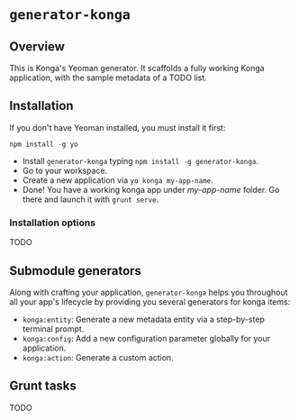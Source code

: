 # `generator-konga`

## Overview

This is Konga's Yeoman generator. It scaffolds a fully working Konga application, with the sample metadata of a TODO list. 

## Installation

If you don't have Yeoman installed, you must install it first:

```
npm install -g yo
```

* Install `generator-konga` typing `npm install -g generator-konga`.
* Go to your workspace.
* Create a new application via `yo konga my-app-name`.
* Done! You have a working konga app under _my-app-name_ folder. Go there and launch it with `grunt serve`.

### Installation options

TODO

## Submodule generators

Along with crafting your application, `generator-konga` helps you throughout all your app's lifecycle by providing you several generators for konga items:

* `konga:entity`: Generate a new metadata entity via a step-by-step terminal prompt.
* `konga:config`: Add a new configuration parameter globally for your application.
* `konga:action`: Generate a custom action.

## Grunt tasks

TODO